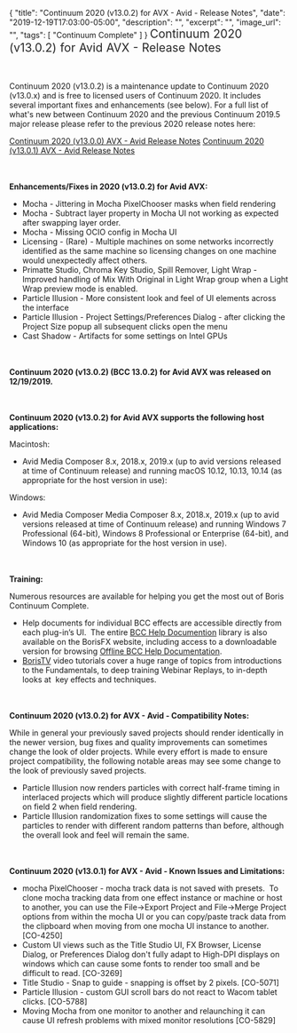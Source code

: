 {
  "title": "Continuum 2020 (v13.0.2) for AVX - Avid - Release Notes",
  "date": "2019-12-19T17:03:00-05:00",
  "description": "",
  "excerpt": "",
  "image_url": "",
  "tags": [
    "Continuum Complete"
  ]
}
<span style="color: rgb(40, 40, 40); font-size: 1.5em; word-spacing: 0.5px;">Continuum 2020 (v13.0.2) for Avid AVX - Release Notes</span>

<span style="font-size: 1rem;"> </span>

Continuum 2020 (v13.0.2) is a maintenance update to Continuum 2020 (v13.0.x) and is free to licensed users of Continuum 2020.  It includes several important fixes and enhancements (see below).  For a full list of what's new between Continuum 2020 and the previous Continuum 2019.5 major release please refer to the previous 2020 release notes here:

[Continuum 2020 (v13.0.0) AVX - Avid Release Notes](/release-notes/continuum-2020-for-avx-avid-13-0-0-release-notes/)
[Continuum 2020 (v13.0.1) AVX - Avid Release Notes](/release-notes/continuum-2020-v13-0-1-for-avx-avid-release-notes/)

<span style="font-size: 1rem;"> </span>

**Enhancements/Fixes in 2020 (v13.0.2) for Avid AVX:**

* Mocha - Jittering in Mocha PixelChooser masks when field rendering
* Mocha - Subtract layer property in Mocha UI not working as expected after swapping layer order.
* Mocha - Missing OCIO config in Mocha UI
* Licensing - (Rare) - Multiple machines on some networks incorrectly identified as the same machine so licensing changes on one machine would unexpectedly affect others.
* Primatte Studio, Chroma Key Studio, Spill Remover, Light Wrap - Improved handling of Mix With Original in Light Wrap group when a Light Wrap preview mode is enabled.
* Particle Illusion - More consistent look and feel of UI elements across the interface
* Particle Illusion - Project Settings/Preferences Dialog - after clicking the Project Size popup all subsequent clicks open the menu
* Cast Shadow - Artifacts for some settings on Intel GPUs

<span style="font-size: 1rem;"> </span>

**Continuum 2020 (v13.0.2) (BCC 13.0.2) for Avid AVX was released on 12/19/2019.**

<span style="font-size: 1rem;"> </span>

**Continuum 2020 (v13.0.2) for Avid AVX supports the following host applications:**

Macintosh:

* Avid Media Composer 8.x, 2018.x, 2019.x (up to avid versions released at time of Continuum release) and running macOS 10.12, 10.13, 10.14 (as appropriate for the host version in use):

Windows:

* Avid Media Composer Media Composer 8.x, 2018.x, 2019.x (up to avid versions released at time of Continuum release) and running Windows 7 Professional (64-bit), Windows 8 Professional or Enterprise (64-bit), and Windows 10 (as appropriate for the host version in use).

<span style="font-size: 1rem;"> </span>

**Training:**

Numerous resources are available for helping you get the most out of Boris Continuum Complete.

* Help documents for individual BCC effects are accessible directly from each plug-in’s UI.  The entire [BCC Help Documention](/documentation/continuum/bcc-user-guide/ "BCC Help Documentation") library is also available on the BorisFX website, including access to a downloadable version for browsing [Offline BCC Help Documentation](https://cdn.borisfx.com/borisfx/store/BCC2019Documentation.zip "Offline Downloadable BCC Help Documentation").
* [BorisTV](/videos/) video tutorials cover a huge range of topics from introductions to the Fundamentals, to deep training Webinar Replays, to in-depth looks at  key effects and techniques.

<span style="font-size: 1rem;"> </span>

**Continuum 2020 (v13.0.2) for AVX - Avid - Compatibility Notes:**

While in general your previously saved projects should render identically in the newer version, bug fixes and quality improvements can sometimes change the look of older projects. While every effort is made to ensure project compatibility, the following notable areas may see some change to the look of previously saved projects.

* Particle Illusion now renders particles with correct half-frame timing in interlaced projects which will produce slightly different particle locations on field 2 when field rendering.
* Particle Illusion randomization fixes to some settings will cause the particles to render with different random patterns than before, although the overall look and feel will remain the same.

<span style="font-size: 1rem;"> </span>

**Continuum 2020 (v13.0.1) for AVX - Avid - Known Issues and Limitations:**

* mocha PixelChooser - mocha track data is not saved with presets.  To clone mocha tracking data from one effect instance or machine or host to another, you can use the File->Export Project and File->Merge Project options from within the mocha UI or you can copy/paste track data from the clipboard when moving from one mocha UI instance to another. \[CO-4250\]
* Custom UI views such as the Title Studio UI, FX Browser, License Dialog, or Preferences Dialog don't fully adapt to High-DPI displays on windows which can cause some fonts to render too small and be difficult to read. \[CO-3269\]
* Title Studio - Snap to guide - snapping is offset by 2 pixels. \[CO-5071\]
* Particle Illusion - custom GUI scroll bars do not react to Wacom tablet clicks. \[CO-5788\]
* Moving Mocha from one monitor to another and relaunching it can cause UI refresh problems with mixed monitor resolutions \[CO-5829\]

<div id="ext-gen9245"> </div>
